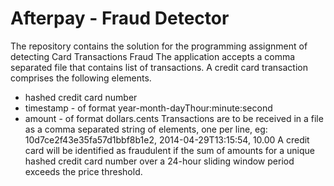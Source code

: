 # Afterpay - Fraud Detector
The repository contains the solution for the programming assignment of detecting Card Transactions Fraud
The application accepts a comma separated file that contains list of transactions.
A credit card transaction comprises the following elements.
- hashed credit card number
- timestamp - of format year-month-dayThour:minute:second
- amount - of format dollars.cents
Transactions are to be received in a file as a comma separated string of elements, one per line,
eg: 10d7ce2f43e35fa57d1bbf8b1e2, 2014-04-29T13:15:54, 10.00
A credit card will be identified as fraudulent if the sum of amounts for a unique hashed credit
card number over a 24-hour sliding window period exceeds the price threshold.
